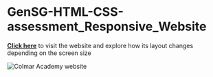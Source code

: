 # GenSG-HTML-CSS-assessment_Responsive_Website

**[Click here](https://mattn4.github.io/GenSG-HTML-CSS-assessment_Responsive_Website/)** to visit the website and explore how its layout changes depending on the screen size

![Colmar Academy website](/capstone_colmar_assets/videos/colmaracademy.gif)
